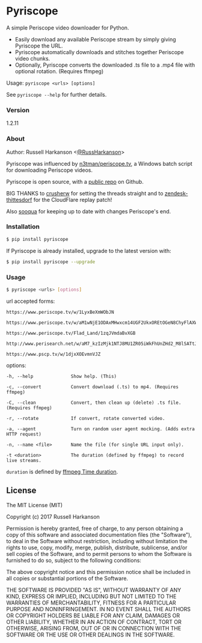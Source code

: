 # Pyriscope

A simple Periscope video downloader for Python.

* Easily download any available Periscope stream by simply giving Pyriscope the URL.
* Pyriscope automatically downloads and stitches together Periscope video chunks.
* Optionally, Pyriscope converts the downloaded .ts file to a .mp4 file with optional rotation. (Requires ffmpeg)

Usage:
    `pyriscope <urls> [options]`

See `pyriscope --help` for further details.

### Version
1.2.11

### About

Author: Russell Harkanson <[@RussHarkanson]>

Pyriscope was influenced by [n3tman/periscope.tv], a Windows batch script for downloading Periscope videos.

Pyriscope is open source, with a [public repo][git-repo-url] on Github.

BIG THANKS to [crusherw] for setting the threads straight and to [zendesk-thittesdorf] for the CloudFlare replay patch!

Also [sooqua] for keeping up to date with changes Periscope's end.

### Installation

```sh
$ pip install pyriscope
```

If Pyriscope is already installed, upgrade to the latest version with:

```sh
$ pip install pyriscope --upgrade
```

### Usage

```sh
$ pyriscope <urls> [options]
```

url accepted forms:

    https://www.periscope.tv/w/1LyxBeXmWObJN

    https://www.periscope.tv/w/aM1wNjE1ODAxMHwxcm14UGF2UkxOREtOGeN8ChyFlAXW4ihB_3NA9h3UysetWhz5G8WQdi7dsro=

    https://www.periscope.tv/Flad_Land/1zqJVmdaBvXGB

    http://www.perisearch.net/w/aM7_kzIzMjk1NTJ8MU1ZR05iWkFhUnZHd2_M8lSATtJLmbT0wvem7Ml6TTJgRS4_ReuSeQNGN73z
    
    https://www.pscp.tv/w/1djxXOEvmnVJZ


options:

    -h, --help              Show help. (This)

    -c, --convert           Convert download (.ts) to mp4. (Requires ffmpeg)

    -C, --clean             Convert, then clean up (delete) .ts file. (Requires ffmpeg)

    -r, --rotate            If convert, rotate converted video.

    -a, --agent             Turn on random user agent mocking. (Adds extra HTTP request)

    -n, --name <file>       Name the file (for single URL input only).

    -t <duration>           The duration (defined by ffmpeg) to record live streams.


`duration` is defined by [ffmpeg Time duration].


License
----

The MIT License (MIT)

Copyright (c) 2017 Russell Harkanson

Permission is hereby granted, free of charge, to any person obtaining a copy
of this software and associated documentation files (the "Software"), to deal
in the Software without restriction, including without limitation the rights
to use, copy, modify, merge, publish, distribute, sublicense, and/or sell
copies of the Software, and to permit persons to whom the Software is
furnished to do so, subject to the following conditions:

The above copyright notice and this permission notice shall be included in
all copies or substantial portions of the Software.

THE SOFTWARE IS PROVIDED "AS IS", WITHOUT WARRANTY OF ANY KIND, EXPRESS OR
IMPLIED, INCLUDING BUT NOT LIMITED TO THE WARRANTIES OF MERCHANTABILITY,
FITNESS FOR A PARTICULAR PURPOSE AND NONINFRINGEMENT. IN NO EVENT SHALL THE
AUTHORS OR COPYRIGHT HOLDERS BE LIABLE FOR ANY CLAIM, DAMAGES OR OTHER
LIABILITY, WHETHER IN AN ACTION OF CONTRACT, TORT OR OTHERWISE, ARISING FROM,
OUT OF OR IN CONNECTION WITH THE SOFTWARE OR THE USE OR OTHER DEALINGS IN
THE SOFTWARE.

[//]: # (Ref links)

   [n3tman/periscope.tv]: <https://github.com/n3tman/periscope.tv>
   [git-repo-url]: <https://github.com/rharkanson/pyriscope>
   [@RussHarkanson]: <http://twitter.com/RussHarkanson>
   [ffmpeg]: <https://www.ffmpeg.org/>
   [ffmpeg Time duration]: <https://www.ffmpeg.org/ffmpeg-utils.html#time-duration-syntax>
   [crusherw]: <https://github.com/crusherw>
   [zendesk-thittesdorf]: <https://github.com/zendesk-thittesdorf>
   [sooqua]: <https://github.com/sooqua>
